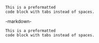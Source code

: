 	This is a preformatted
	code block with tabs instead of spaces.
-markdown-
<pre><code>This is a preformatted
code block with tabs instead of spaces.
</code></pre>
